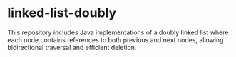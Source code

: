 # linked-list-doubly
This repository includes Java implementations of a doubly linked list where each node contains references to both previous and next nodes, allowing bidirectional traversal and efficient deletion.
